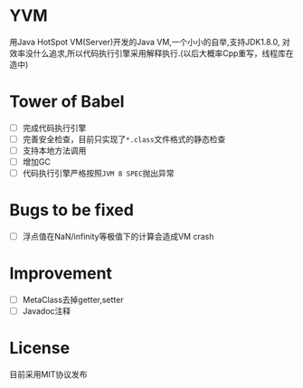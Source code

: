 # YVM
用Java HotSpot VM(Server)开发的Java VM,一个小小的自举,支持JDK1.8.0,
对效率没什么追求,所以代码执行引擎采用解释执行.(以后大概率Cpp重写，线程库在造中)


# Tower of Babel
- [ ] 完成代码执行引擎
- [ ] 完善安全检查，目前只实现了`*.class`文件格式的静态检查
- [ ] 支持本地方法调用
- [ ] 增加GC
- [ ] 代码执行引擎严格按照`JVM 8 SPEC`抛出异常

# Bugs to be fixed
- [ ] 浮点值在NaN/infinity等极值下的计算会造成VM crash

# Improvement
- [ ] MetaClass去掉getter,setter
- [ ] Javadoc注释

# License
目前采用MIT协议发布
